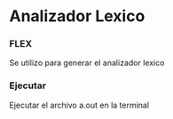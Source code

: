 # Analizador Lexico
### FLEX
Se utilizo para generar el analizador lexico 

### Ejecutar
Ejecutar el archivo a.out en la terminal
